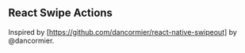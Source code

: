 ## React Swipe Actions

Inspired by [https://github.com/dancormier/react-native-swipeout] by @dancormier.
